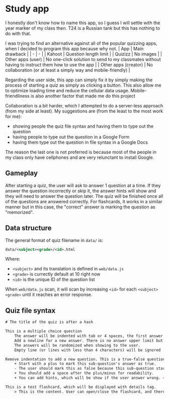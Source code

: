 # Study app
I honestly don't know how to name this app, so I guess I will settle with the year marker of my class then. T24 is a Russian tank but this has nothing to do with that.

I was trying to find an alternative against all of the popular quizzing apps, when I decided to program this app because why not.
| App | Main drawback |
| - | - |
| Kahoot | Question length limit |
| Quizizz | No images |
| Other apps (user) | No one-click solution to send to my classmates without having to instruct them how to use the app |
| Other apps (creator) | No collaboration (or at least a simply way and mobile-friendly) |

Regarding the user side, this app can simply fix it by simply making the process of starting a quiz as simply as clicking a button. This also allow me to optimize loading time and reduce the cellular data usage. Mobile-friendliness is also another factor that made me do this project

Collaboration is a bit harder, which I attempted to do a server-less approach (from my side at least). My suggestions are (from the least to the most work for me):
- showing people the quiz file syntax and having them to type out the question
- having people to type out the question in a Google Form
- having them type out the question in file syntax in a Google Docs

The reason the last one is not preferred is because most of the people in my class only have cellphones and are very relunctant to install Google.

## Gameplay
After starting a quiz, the user will ask to answer 1 question at a time. If they answer the question incorrectly or skip it, the answer hints will show and they will need to answer the question later. The quiz will be finished once all of the questions are answered correctly. For flashcards, it works in a similar manner but in this case, the "correct" answer is marking the question as "memorized".

## Data structure
The general format of quiz filename in `data/` is:
```xml
data/<subject><grade>/<id>.html
```
Where:
- `<subject>` and its translation is defined in `web/data.js`
- `<grade>` is currectly default at 10 right now
- `<id>` is the unique ID of the question list

When `web/data.js` scan, it will scan by increasing `<id>` for each `<subject><grade>` until it reaches an error response.

## Quiz file syntax
```html
# The title of the quiz is after a hash

This is a multiple choice question
    The answer will be indented with tab or 4 spaces, the first answer will be marked as the correct one
    Add a newline for a new answer. There is no answer upper limit but there should be at least one answer.
    The answers will be randomized when showing to the user.
    Empty line (or lines with less than 4 characters) will be ignored

Remove indentation to add a new question. This is a true-false question. <blockquote>This question has answer hints</blockquote>
    + Start with a plus to mark this sub-question's answer as true.
    - The user should mark this as false because this sub-question starts with a minus.
    + You should add a space after the plus/minus for readability.
    + You can add hints, which will be show if the user answer wrong. <blockquote>You can put then anywhere AFTER the main display element</blockquote>

This is a test flashcard, which will be displayed with details tag.
    > This is the content. User can open/close the flashcard, and there will be buttons to mark as remembered or not.
```